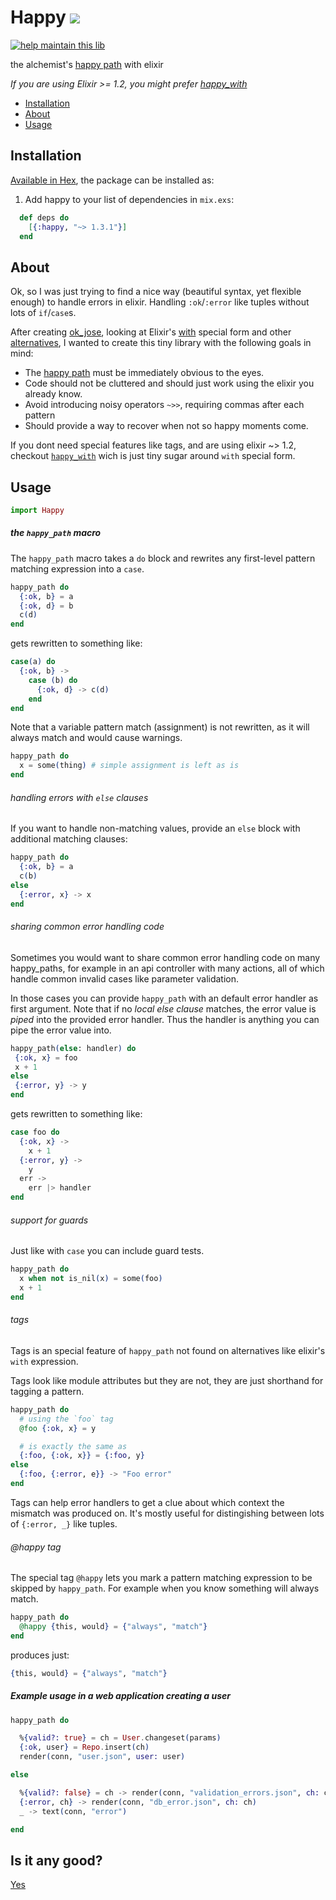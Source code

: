 # Happy <a href="https://travis-ci.org/vic/happy"><img src="https://travis-ci.org/vic/happy.svg"></a>
[![help maintain this lib](https://img.shields.io/badge/looking%20for%20maintainer-DM%20%40vborja-663399.svg)](https://twitter.com/vborja)


the alchemist's [happy path](https://en.wikipedia.org/wiki/Happy_path) with elixir

*If you are using Elixir >= 1.2, you might prefer [happy_with](http://github.com/vic/happy_with)*

- [Installation](#installation)
- [About](#about)
- [Usage](#usage)

## Installation

[Available in Hex](https://hex.pm/packages/happy), the package can be installed as:

  1. Add happy to your list of dependencies in `mix.exs`:

```elixir
  def deps do
    [{:happy, "~> 1.3.1"}]
  end
```

## About

Ok, so I was just trying to find a nice way (beautiful syntax, yet flexible enough) to handle
errors in elixir. Handling `:ok`/`:error` like tuples without lots of `if`/`case`s.

After creating [ok_jose](https://github.com/vic/ok_jose), looking at Elixir's [with](http://elixir-lang.org/docs/stable/elixir/Kernel.SpecialForms.html#with/1) special form and other
[alternatives](https://github.com/ruby2elixir/plumber_girl), I wanted to create this tiny library with the
following goals in mind:

- The [happy path](https://en.wikipedia.org/wiki/Happy_path) must be immediately obvious to the eyes.
- Code should not be cluttered and should just work using the elixir you already know.
- Avoid introducing noisy operators `~>>`, requiring commas after each pattern
- Should provide a way to recover when not so happy moments come.

If you dont need special features like tags, and are using elixir ~> 1.2, checkout [`happy_with`](http://github.com/vic/happy_with) wich is just tiny sugar around `with` special form.

## Usage

```elixir
import Happy
```

##### the `happy_path` macro

The `happy_path` macro takes a `do` block and rewrites any first-level pattern matching expression into a `case`.

```elixir
happy_path do
  {:ok, b} = a
  {:ok, d} = b
  c(d)
end
```

gets rewritten to something like:

```elixir
case(a) do
  {:ok, b} ->
    case (b) do
      {:ok, d} -> c(d)
    end
end
```

Note that a variable pattern match (assignment) is not
rewritten, as it will always match and would cause warnings.

```elixir
happy_path do
  x = some(thing) # simple assignment is left as is
end
```

###### handling errors with `else` clauses

If you want to handle non-matching values,
provide an `else` block with additional
matching clauses:

```elixir
happy_path do
  {:ok, b} = a
  c(b)
else
  {:error, x} -> x
end
```

###### sharing common error handling code


Sometimes you would want to share common error handling
code on many happy_paths, for example in an api controller 
with many actions, all of which handle common invalid cases
like parameter validation.

In those cases you can provide `happy_path` with an
default error handler as first argument. Note that if no *local
else clause* matches, the error value is *piped* into 
the provided error handler. Thus the handler is anything
you can pipe the error value into.

```elixir
happy_path(else: handler) do 
 {:ok, x} = foo
 x + 1
else
 {:error, y} -> y
end
```

gets rewritten to something like:

```elixir
case foo do
  {:ok, x} -> 
    x + 1
  {:error, y} ->
    y
  err -> 
    err |> handler
end
```

###### support for guards

Just like with `case` you can include guard tests.

```elixir
happy_path do
  x when not is_nil(x) = some(foo)
  x + 1
end
```

###### tags

Tags is an special feature of `happy_path` not found on
alternatives like elixir's `with` expression.

Tags look like module attributes but they are not, they
are just shorthand for tagging a pattern.

```elixir
happy_path do
  # using the `foo` tag
  @foo {:ok, x} = y

  # is exactly the same as
  {:foo, {:ok, x}} = {:foo, y}
else
  {:foo, {:error, e}} -> "Foo error"
end
```

Tags can help error handlers to get a clue about which
context the mismatch was produced on. It's mostly useful
for distingishing between lots of `{:error, _}` like tuples.

###### @happy tag

The special tag `@happy` lets you mark a pattern matching expression
to be skipped by `happy_path`. For example when you know something
will always match.

```elixir
happy_path do
  @happy {this, would} = {"always", "match"}
end
```

produces just:

```elixir
{this, would} = {"always", "match"}
```


##### Example usage in a web application creating a user

```elixir
happy_path do

  %{valid?: true} = ch = User.changeset(params)
  {:ok, user} = Repo.insert(ch)
  render(conn, "user.json", user: user)

else

  %{valid?: false} = ch -> render(conn, "validation_errors.json", ch: ch)
  {:error, ch} -> render(conn, "db_error.json", ch: ch)
  _ -> text(conn, "error")

end
```



## Is it any good?

[Yes](https://news.ycombinator.com/item?id=3067434)

